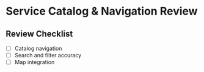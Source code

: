 # Service Catalog & Navigation Review

## Review Checklist
- [ ] Catalog navigation
- [ ] Search and filter accuracy
- [ ] Map integration
